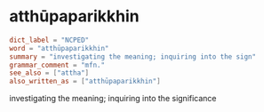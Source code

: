 # atthūpaparikkhin

``` toml
dict_label = "NCPED"
word = "atthūpaparikkhin"
summary = "investigating the meaning; inquiring into the sign"
grammar_comment = "mfn."
see_also = ["attha"]
also_written_as = ["atthūpaparikkhin"]
```

investigating the meaning; inquiring into the significance

